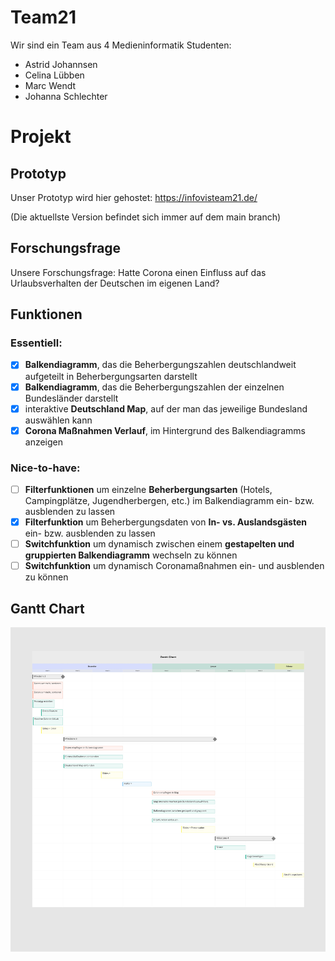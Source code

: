 # Team21
Wir sind ein Team aus 4 Medieninformatik Studenten:

- Astrid Johannsen
- Celina Lübben
- Marc Wendt
- Johanna Schlechter

# Projekt

## Prototyp
Unser Prototyp wird hier gehostet: https://infovisteam21.de/

(Die aktuellste Version befindet sich immer auf dem main branch)

## Forschungsfrage
Unsere Forschungsfrage: Hatte Corona einen Einfluss auf das Urlaubsverhalten der Deutschen im eigenen Land?

## Funktionen
### Essentiell:
- [x] **Balkendiagramm**, das die Beherbergungszahlen deutschlandweit aufgeteilt in Beherbergungsarten darstellt
- [x] **Balkendiagramm**, das die Beherbergungszahlen der einzelnen Bundesländer darstellt
- [x] interaktive **Deutschland Map**, auf der man das jeweilige Bundesland auswählen kann
- [x] **Corona Maßnahmen Verlauf**, im Hintergrund des Balkendiagramms anzeigen

### Nice-to-have:
- [ ] **Filterfunktionen** um einzelne **Beherbergungsarten** (Hotels, Campingplätze, Jugendherbergen, etc.) im Balkendiagramm ein- bzw. ausblenden zu lassen
- [x] **Filterfunktion** um Beherbergungsdaten von **In- vs. Auslandsgästen** ein- bzw. ausblenden zu lassen
- [ ] **Switchfunktion** um dynamisch zwischen einem **gestapelten und gruppierten Balkendiagramm** wechseln zu können
- [ ] **Switchfunktion** um dynamisch Coronamaßnahmen ein- und ausblenden zu können
## Gantt Chart
![Alt text](./InfoVis_-_Gantt_Chart.jpg?raw=true)
